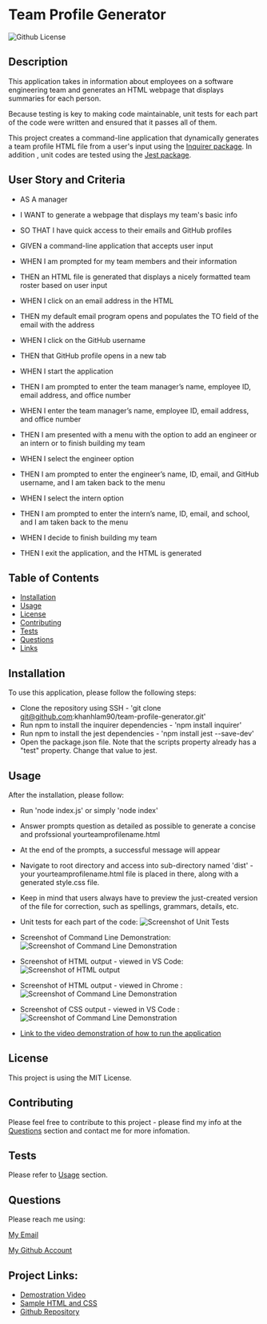 # Team Profile Generator

![Github License](https://img.shields.io/static/v1?label=License&message=MIT&color=blue&style=for-the-badge)

## Description
This application takes in information about employees on a software engineering team and generates an HTML webpage that displays summaries for each person. 

Because testing is key to making code maintainable, unit tests for each part of the code were written and ensured that it passes all of them.

This project creates a command-line application that dynamically generates a team profile HTML file from a user's input using the [Inquirer package](https://www.npmjs.com/package/inquirer). In addition , unit codes are tested using the [Jest package](https://jestjs.io/docs/getting-started).

## User Story and Criteria
- AS A manager
- I WANT to generate a webpage that displays my team's basic info
- SO THAT I have quick access to their emails and GitHub profiles

- GIVEN a command-line application that accepts user input
- WHEN I am prompted for my team members and their information
- THEN an HTML file is generated that displays a nicely formatted team roster based on user input
- WHEN I click on an email address in the HTML
- THEN my default email program opens and populates the TO field of the email with the address
- WHEN I click on the GitHub username
- THEN that GitHub profile opens in a new tab
- WHEN I start the application
- THEN I am prompted to enter the team manager’s name, employee ID, email address, and office number
- WHEN I enter the team manager’s name, employee ID, email address, and office number
- THEN I am presented with a menu with the option to add an engineer or an intern or to finish building my team
- WHEN I select the engineer option
- THEN I am prompted to enter the engineer’s name, ID, email, and GitHub username, and I am taken back to the menu
- WHEN I select the intern option
- THEN I am prompted to enter the intern’s name, ID, email, and school, and I am taken back to the menu
- WHEN I decide to finish building my team
- THEN I exit the application, and the HTML is generated

## Table of Contents

* [Installation](#installation)
* [Usage](#usage)
* [License](#license)
* [Contributing](#contributing)
* [Tests](#tests)
* [Questions](#questions)
* [Links](#links)

## Installation

To use this application, please follow the following steps:
- Clone the repository using SSH - 'git clone git@github.com:khanhlam90/team-profile-generator.git'
- Run npm to install the inquirer dependencies - 'npm install inquirer'
- Run npm to install the jest dependencies - 'npm install jest --save-dev'
- Open the package.json file. Note that the scripts property already has a "test" property. Change that value to jest.

## Usage 
After the installation, please follow:
- Run 'node index.js' or simply 'node index'
- Answer prompts question as detailed as possible to generate a concise and profssional yourteamprofilename.html
- At the end of the prompts, a successful message will appear
- Navigate to root directory and access into sub-directory named 'dist' - your yourteamprofilename.html file is placed in there, along with a generated style.css file.
- Keep in mind that users always have to preview the just-created version of the file for correction, such as spellings, grammars, details, etc.
- Unit tests for each part of the code:
![Screenshot of Unit Tests](./assets/images/demonstration-0.png)
- Screenshot of Command Line Demonstration:
![Screenshot of Command Line Demonstration](./assets/images/demonstration-1.png)
- Screenshot of HTML output - viewed in VS Code:
![Screenshot of HTML output](./assets/images/demonstration-2.png)
- Screenshot of HTML output - viewed in Chrome :
![Screenshot of Command Line Demonstration](./assets/images/demonstration-3.png)
- Screenshot of CSS output - viewed in VS Code :
![Screenshot of Command Line Demonstration](./assets/images/demonstration-4.png)

- [Link to the video demonstration of how to run the application](https://drive.google.com/file/d/1y3yGShZRISBJmTXW_OxaevSzJEC0NNS8/view?usp=sharing)

## License

This project is using the MIT License.

## Contributing

Please feel free to contribute to this project - please find my info at the [Questions](#questions) section and contact me for more infomation.

## Tests

Please refer to [Usage](#usage) section.

## Questions

Please reach me using:

<a href = "mailto:khanhlam1990@yahoo.com"> My Email </a>

[My Github Account](https://github.com/khanhlam90)

## Project Links:
* [Demostration Video](https://drive.google.com/file/d/1y3yGShZRISBJmTXW_OxaevSzJEC0NNS8/view?usp=sharing)
* [Sample HTML and CSS](./dist)
* [Github Repository](https://github.com/khanhlam90/team-profile-generator.git)

